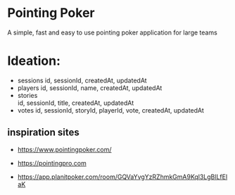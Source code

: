 
# Pointing Poker
A simple, fast and easy to use pointing poker application for large teams

# Ideation:
- sessions
    id, sessionId, createdAt, updatedAt
- players
    id, sessionId, name, createdAt, updatedAt
- stories   
    id, sessionId, title, createdAt, updatedAt
- votes
    id, sessionId, storyId, playerId, vote, createdAt, updatedAt

## inspiration sites
- https://www.pointingpoker.com/

- https://pointingpro.com

- https://app.planitpoker.com/room/GQVaYvgYzRZhmkGmA9Kql3LgBlLfElaK

